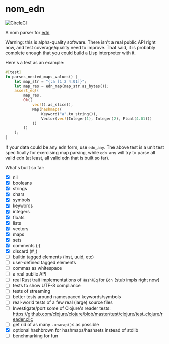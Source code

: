 nom_edn
=======

[![CircleCI](https://circleci.com/gh/ckampfe/nom_edn.svg?style=svg)](https://circleci.com/gh/ckampfe/nom_edn)

A nom parser for [edn](https://github.com/edn-format/edn)

Warning: this is alpha-quality software.
There isn't a real public API right now,
and test coverage/quality need to improve.
That said, it is probably complete enough that you could
build a Lisp interpreter with it.

Here's a test as an example:

```rust
#[test]
fn parses_nested_maps_values() {
    let map_str = "{:a [1 2 4.01]}";
    let map_res = edn_map(map_str.as_bytes());
    assert_eq!(
        map_res,
        Ok((
            vec!().as_slice(),
            Map(hashmap!(
                Keyword("a".to_string()),
                Vector(vec!(Integer(1), Integer(2), Float(4.01)))
            ))
        ))
    );
}
```

If your data could be any edn form, use `edn_any`.
The above test is a unit test specifically for exercising map parsing,
while `edn_any` will try to parse all valid edn (at least, all valid edn that is built so far).

What's built so far:

- [x] nil
- [x] booleans
- [x] strings
- [x] chars
- [x] symbols
- [x] keywords
- [x] integers
- [x] floats
- [x] lists
- [x] vectors
- [x] maps
- [x] sets
- [x] comments (;)
- [x] discard (#_)
- [ ] builtin tagged elements (inst, uuid, etc)
- [ ] user-defined tagged elements
- [ ] commas as whitespace
- [ ] a real public API
- [ ] real Rust trait implementations of `Hash`/`Eq` for `Edn` (stub impls right now)
- [ ] tests to show UTF-8 compliance
- [ ] tests of streaming
- [ ] better tests around namespaced keywords/symbols
- [ ] real-world tests of a few real (large) source files
- [ ] Investigate/port some of Clojure's reader tests: https://github.com/clojure/clojure/blob/master/test/clojure/test_clojure/reader.cljc
- [ ] get rid of as many `.unwrap()`s as possible
- [x] optional hashbrown for hashmaps/hashsets instead of stdlib
- [ ] benchmarking for fun
